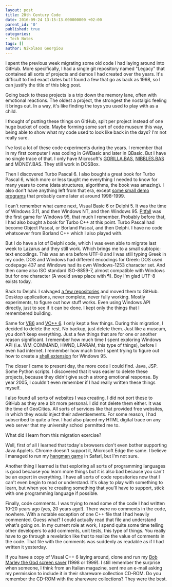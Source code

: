 ```yaml
---
layout: post
title: 20th Century Code
date: 2016-09-24 13:15:13.000000000 +02:00
parent_id: '0'
published: true
categories:
- Tech Notes
tags: []
author: Nikolaos Georgiou
---
```


I spent the previous week migrating some old code I had laying around into GitHub. More specifically, I had a single git repository named "Legacy" that contained all sorts of projects and demos I had created over the years. It's difficult to find exact dates but I found a few that go as back as 1998, so I can justify the title of this blog post.

<!--more-->

Going back to these projects is a trip down the memory lane, often with emotional reactions. The oldest a project, the strongest the nostalgic feeling it brings out. In a way, it's like finding the toys you used to play with as a child.

I thought of putting these things on GitHub, split per project instead of one huge bucket of code. Maybe forming some sort of code museum this way, being able to show what my code used to look like back in the days? I'm not really sure.

I've lost a lot of these code experiments during the years. I remember that in my first computer I was coding in GWBasic and later in QBasic. But I have no single trace of that. I only have Microsoft's <a href="https://en.wikipedia.org/wiki/Gorillas_(video_game)">GORILLA.BAS</a>, <a href="https://en.wikipedia.org/wiki/Nibbles_(video_game)">NIBBLES.BAS</a> and MONEY.BAS. They still work in DOSBox.

Then I discovered Turbo Pascal 6. I also bought a great book for Turbo Pascal 6, which more or less taught me everything I needed to know for many years to come (data structures, algorithms, the book was amazing). I also don't have anything left from that era, except <a href="https://github.com/ngeor/TP6">some small demo programs</a> that probably came later at around 1998-1999.

I can't remember what came next, Visual Basic 6 or Delphi 5. It was the time of Windows 3.11, and then Windows NT, and then Windows 95. <a href="https://www.youtube.com/watch?v=bAv9Y4LB-Fs">Pitfall</a> was the first game for Windows 95, that much I remember. Probably before that, I had also bought a book for Turbo C++ at this point. Turbo Pascal had become Object Pascal, or Borland Pascal, and then Delphi. I have no code whatsoever from Borland C++ which I also played with.

But I do have a lot of Delphi code, which I was even able to migrate last week to Lazarus and they still work. Which brings me to a small subtopic: text encodings. This was an era before UTF-8 and I was still typing Greek in my code. DOS and Windows had different encodings for Greek: DOS used codepage 437 and Windows had its own Windows-1253 character set. And then came also ISO standard ISO-8859-7, almost compatible with Windows but for one character (Ά would swap place with ¶). Boy I'm glad UTF-8 exists today.

Back to Delphi. I salvaged <a href="https://github.com/ngeor?language=pascal&tab=repositories">a few repositories</a> and moved them to GitHub. Desktop applications, never complete, never fully working. Mostly experiments, to figure out how stuff works. Even using Windows API directly, just to see if it can be done. I kept only the things that I remembered building.

Same for <a href="https://github.com/ngeor?language=visual+basic&tab=repositories">VB6</a> and <a href="https://github.com/ngeor?language=c%2B%2B&tab=repositories">VC++ 6</a>. I only kept a few things. During this migration, I decided to delete the rest. No backup, just delete them. Just like a museum, you don't keep everything. Just a few things that are for one or another reason significant. I remember how much time I spent exploring Windows API (i.e. WM_COMMAND, HWND, LPARAM, this type of things), before I even had internet. I remember how much time I spent trying to figure out how to create a <a href="https://github.com/ngeor/ChangeFileTimePS">shell extension</a> for Windows 95.

The closer I came to present day, the more code I could find. Java, JSP. Some Python scripts. I discovered that it was easier to delete these projects, because they didn't give such a strong emotional response. By year 2005, I couldn't even remember if I had really written these things myself.

I also found all sorts of websites I was creating. I did not port these to GitHub as they are a bit more personal. I did not delete them either. It was the time of GeoCities. All sorts of services like that provided free websites, in which they would inject their advertisements. For some reason, I had subscribed to quite a few. I had also placed my HTML digital trace on any web server that my university school permitted me to.

What did I learn from this migration exercise?

Well, first of all I learned that today's browsers don't even bother supporting Java Applets. Chrome doesn't support it, Microsoft Edge the same. I believe I managed to run my <a href="https://github.com/ngeor/jHangMan">hangman game</a> in Safari, but I'm not sure.

Another thing I learned is that exploring all sorts of programming languages is good because you learn more things but it is also bad because you can't be an expert in everything. I have all sorts of code repositories now that I can't even begin to read or understand. It's okay to play with something to learn, but when you're creating something that you'll have to support, stick with one programming language if possible.

Finally, code comments. I was trying to read some of the code I had written 10-20 years ago (yes, 20 years ago!). There were no comments in the code, nowhere. With a notable exception of one C++ file that I had heavily commented. Guess what? I could actually read that file and understand what's going on. In my current role at work, I spend quite some time telling other developers to add comments, unit tests, this type of things. You really have to go through a revelation like that to realize the value of comments in the code. That file with the comments was suddenly as readable as if I had written it yesterday.

If you have a copy of Visual C++ 6 laying around, clone and run my <a href="https://github.com/ngeor/BobMarleyTheGod">Bob Marley the God screen saver</a> (1998 or 1999). I still remember the surprise when someone, I think from an Italian magazine, sent me an e-mail asking my permission to include it in their shareware collection CD-ROM. Do you remember the CD-ROM with the shareware collections? They were the best.
